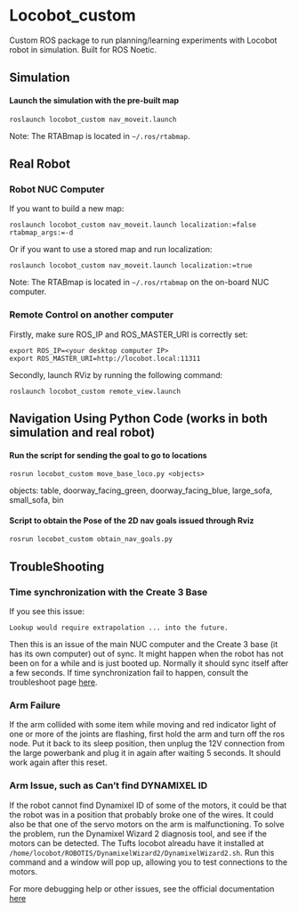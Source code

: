 # Locobot_custom
Custom ROS package to run planning/learning experiments with Locobot robot in simulation. Built for ROS Noetic.

## Simulation
#### Launch the simulation with the pre-built map

```
roslaunch locobot_custom nav_moveit.launch
```
Note: The RTABmap is located in `~/.ros/rtabmap`.

## Real Robot
### Robot NUC Computer
If you want to build a new map:
```
roslaunch locobot_custom nav_moveit.launch localization:=false rtabmap_args:=-d
```

Or if you want to use a stored map and run localization:
```
roslaunch locobot_custom nav_moveit.launch localization:=true
```
Note: The RTABmap is located in `~/.ros/rtabmap` on the on-board NUC computer.

### Remote Control on another computer
Firstly, make sure ROS_IP and ROS_MASTER_URI is correctly set:
```
export ROS_IP=<your desktop computer IP>
export ROS_MASTER_URI=http://locobot.local:11311
```

Secondly, launch RViz by running the following command:
```
roslaunch locobot_custom remote_view.launch
```

## Navigation Using Python Code (works in both simulation and real robot)
#### Run the script for sending the goal to go to locations

```
rosrun locobot_custom move_base_loco.py <objects>
```
objects: table, doorway_facing_green, doorway_facing_blue, large_sofa, small_sofa, bin

#### Script to obtain the Pose of the 2D nav goals issued through Rviz

```
rosrun locobot_custom obtain_nav_goals.py
```


## TroubleShooting
### Time synchronization with the Create 3 Base
If you see this issue:
```
Lookup would require extrapolation ... into the future.
```
Then this is an issue of the main NUC computer and the Create 3 base (it has its own computer) out of sync. 
It might happen when the robot has not been on for a while and is just booted up. 
Normally it should sync itself after a few seconds. 
If time synchronization fail to happen, consult the troubleshoot page [here](https://docs.trossenrobotics.com/interbotix_xslocobots_docs/troubleshooting.html#create-3-base-clock-is-not-synchronized).

### Arm Failure
If the arm collided with some item while moving and red indicator light of one or more of the joints are flashing,
first hold the arm and turn off the ros node. Put it back to its sleep position, then
unplug the 12V connection from the large powerbank and plug it in again after waiting 5 seconds. It should work
again after this reset.

### Arm Issue, such as Can’t find DYNAMIXEL ID
If the robot cannot find Dynamixel ID of some of the motors, it could be that the robot was in a position that probably broke one of the wires. It could also be that one of the servo motors on the arm is malfunctioning. To solve the problem, run the Dynamixel Wizard 2 diagnosis tool, and see if the motors can be detected. The Tufts locobot alreadu have it installed at `/home/locobot/ROBOTIS/DynamixelWizard2/DynamixelWizard2.sh`. Run this command and a window will pop up, allowing you to test connections to the motors.

For more debugging help or other issues, see the official documentation [here](https://docs.trossenrobotics.com/interbotix_xsarms_docs/troubleshooting.html#can-t-find-dynamixel-id)
